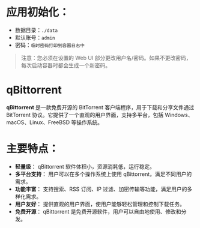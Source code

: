 # 应用初始化：

- 数据目录：`./data`
- 默认账号：`admin`
- 密码：`临时密码打印到容器日志中`

> 注意：您必须在设置的 Web UI 部分更改用户名/密码。如果不更改密码，每次启动容器时都会生成一个新密码。

# qBittorrent

**qBittorrent** 是一款免费开源的 BitTorrent 客户端程序，用于下载和分享文件通过 BitTorrent 协议。它提供了一个直观的用户界面，支持多平台，包括 Windows、macOS、Linux、FreeBSD 等操作系统。

# 主要特点：

- **轻量级**： qBittorrent 软件体积小，资源消耗低，运行稳定。
- **多平台支持**： 用户可以在多个操作系统上使用 qBittorrent，满足不同用户的需求。
- **功能丰富**： 支持搜索、RSS 订阅、IP 过滤、加密传输等功能，满足用户的多样化需求。
- **用户友好**： 提供直观的用户界面，使用户能够轻松管理和控制下载任务。
- **免费开源**： qBittorrent 是免费开源软件，用户可以自由地使用、修改和分发。